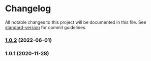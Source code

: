 # Changelog

All notable changes to this project will be documented in this file. See [standard-version](https://github.com/conventional-changelog/standard-version) for commit guidelines.

### [1.0.2](https://github.com/justinlettau/states-us/compare/v1.0.1...v1.0.2) (2022-06-01)

### 1.0.1 (2020-11-28)
